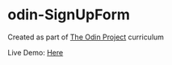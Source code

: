 # odin-SignUpForm

Created as part of [The Odin Project](https://www.theodinproject.com/lessons/node-path-intermediate-html-and-css-sign-up-form) curriculum

Live Demo: [Here](https://mesakhlolo.github.io/odin-SignUpForm/)
